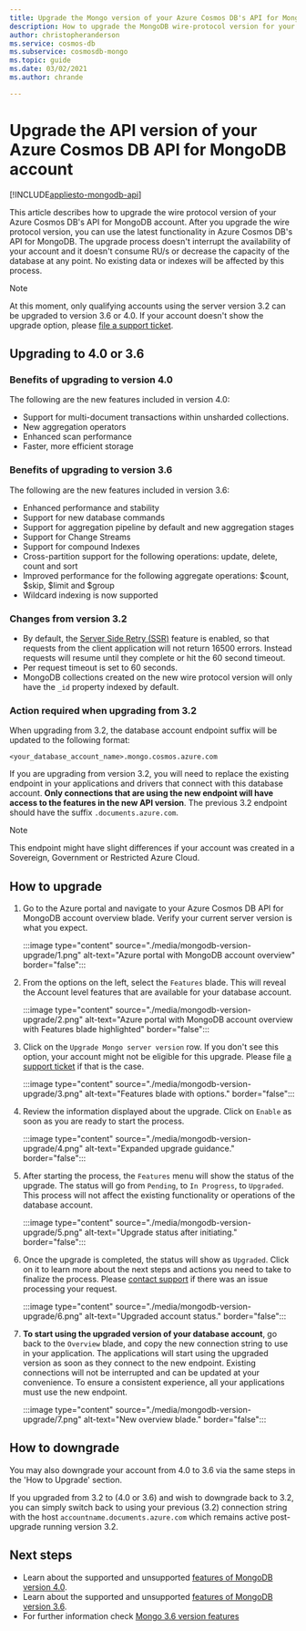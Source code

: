 ```yaml
---
title: Upgrade the Mongo version of your Azure Cosmos DB's API for MongoDB account
description: How to upgrade the MongoDB wire-protocol version for your existing Azure Cosmos DB's API for MongoDB accounts seamlessly
author: christopheranderson
ms.service: cosmos-db
ms.subservice: cosmosdb-mongo
ms.topic: guide
ms.date: 03/02/2021
ms.author: chrande

---
```


# Upgrade the API version of your Azure Cosmos DB API for MongoDB account
[!INCLUDE[appliesto-mongodb-api](includes/appliesto-mongodb-api.md)]

This article describes how to upgrade the wire protocol version of your Azure Cosmos DB's API for MongoDB account. After you upgrade the wire protocol version, you can use the latest functionality in Azure Cosmos DB's API for MongoDB. The upgrade process doesn't interrupt the availability of your account and it doesn't consume RU/s or decrease the capacity of the database at any point. No existing data or indexes will be affected by this process.

>[!Note]
> At this moment, only qualifying accounts using the server version 3.2 can be upgraded to version 3.6 or 4.0. If your account doesn't show the upgrade option, please [file a support ticket](https://portal.azure.com/?#blade/Microsoft_Azure_Support/HelpAndSupportBlade).

## Upgrading to 4.0 or 3.6

### Benefits of upgrading to version 4.0

The following are the new features included in version 4.0:
- Support for multi-document transactions within unsharded collections.
- New aggregation operators
- Enhanced scan performance
- Faster, more efficient storage

### Benefits of upgrading to version 3.6

The following are the new features included in version 3.6:
- Enhanced performance and stability
- Support for new database commands
- Support for aggregation pipeline by default and new aggregation stages
- Support for Change Streams
- Support for compound Indexes
- Cross-partition support for the following operations: update, delete, count and sort
- Improved performance for the following aggregate operations: $count, $skip, $limit and $group
- Wildcard indexing is now supported

### Changes from version 3.2

- By default, the [Server Side Retry (SSR)](prevent-rate-limiting-errors.md) feature is enabled, so that requests from the client application will not return 16500 errors. Instead requests will resume until they complete or hit the 60 second timeout.
- Per request timeout is set to 60 seconds.
- MongoDB collections created on the new wire protocol version will only have the `_id` property indexed by default.

### Action required when upgrading from 3.2

When upgrading from 3.2, the database account endpoint suffix will be updated to the following format:

```
<your_database_account_name>.mongo.cosmos.azure.com
```

If you are upgrading from version 3.2, you will need to replace the existing endpoint in your applications and drivers that connect with this database account. **Only connections that are using the new endpoint will have access to the features in the new API version**. The previous 3.2 endpoint should have the suffix `.documents.azure.com`.

>[!Note]
> This endpoint might have slight differences if your account was created in a Sovereign, Government or Restricted Azure Cloud.

## How to upgrade

1. Go to the Azure portal and navigate to your Azure Cosmos DB API for MongoDB account overview blade. Verify your current server version is what you expect.

    :::image type="content" source="./media/mongodb-version-upgrade/1.png" alt-text="Azure portal with MongoDB account overview" border="false":::

2. From the options on the left, select the `Features` blade. This will reveal the Account level features that are available for your database account.

    :::image type="content" source="./media/mongodb-version-upgrade/2.png" alt-text="Azure portal with MongoDB account overview with Features blade highlighted" border="false":::

3. Click on the `Upgrade Mongo server version` row. If you don't see this option, your account might not be eligible for this upgrade. Please file [a support ticket](https://portal.azure.com/?#blade/Microsoft_Azure_Support/HelpAndSupportBlade) if that is the case.

    :::image type="content" source="./media/mongodb-version-upgrade/3.png" alt-text="Features blade with options." border="false":::

4. Review the information displayed about the upgrade. Click on `Enable` as soon as you are ready to start the process.

    :::image type="content" source="./media/mongodb-version-upgrade/4.png" alt-text="Expanded upgrade guidance." border="false":::

5. After starting the process, the `Features` menu will show the status of the upgrade. The status will go from `Pending`, to `In Progress`, to `Upgraded`. This process will not affect the existing functionality or operations of the database account.

    :::image type="content" source="./media/mongodb-version-upgrade/5.png" alt-text="Upgrade status after initiating." border="false":::

6. Once the upgrade is completed, the status will show as `Upgraded`. Click on it to learn more about the next steps and actions you need to take to finalize the process. Please [contact support](https://azure.microsoft.com/en-us/support/create-ticket/) if there was an issue processing your request.

    :::image type="content" source="./media/mongodb-version-upgrade/6.png" alt-text="Upgraded account status." border="false":::

7. **To start using the upgraded version of your database account**, go back to the `Overview` blade, and copy the new connection string to use in your application. The applications will start using the upgraded version as soon as they connect to the new endpoint. Existing connections will not be interrupted and can be updated at your convenience. To ensure a consistent experience, all your applications must use the new endpoint.

    :::image type="content" source="./media/mongodb-version-upgrade/7.png" alt-text="New overview blade." border="false":::


## How to downgrade
You may also downgrade your account from 4.0 to 3.6 via the same steps in the 'How to Upgrade' section. 

If you upgraded from 3.2 to (4.0 or 3.6) and wish to downgrade back to 3.2, you can simply switch back to using your previous (3.2) connection string with the host `accountname.documents.azure.com` which remains active post-upgrade running version 3.2.


## Next steps

- Learn about the supported and unsupported [features of MongoDB version 4.0](mongodb-feature-support-40.md).
- Learn about the supported and unsupported [features of MongoDB version 3.6](mongodb-feature-support-36.md).
- For further information check [Mongo 3.6 version features](https://devblogs.microsoft.com/cosmosdb/azure-cosmos-dbs-api-for-mongodb-now-supports-server-version-3-6/)

